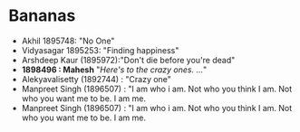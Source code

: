 # Bananas
* Akhil 1895748: "No One"
* Vidyasagar 1895253: "Finding happiness"
* Arshdeep Kaur (1895972):"Don't die before you're dead"
* **1898496 : Mahesh** "*Here's to the crazy ones. ...*"
* Alekyavalisetty (1892744) : "Crazy one"
* Manpreet Singh (1896507) : "I am who i am. Not who you think I am. Not who you want me to be. I am me. 
* Manpreet Singh (1896507) : "I am who i am. Not who you think I am. Not who you want me to be. I am me.
